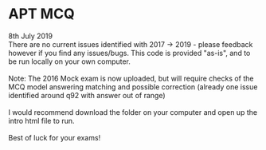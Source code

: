 # APT MCQ

8th July 2019<br/>
There are no current issues identified with 2017 -> 2019 - please feedback however if you find any issues/bugs. This code is provided "as-is", and to be run locally on your own computer.
<br/><br/>
Note: 
The 2016 Mock exam is now uploaded, but will require checks of the MCQ model answering matching and possible correction (already one issue identified around q92 with answer out of range)
<br/><br/>
I would recommend download the folder on your computer and open up the intro html file to run.
<br/><br/>
Best of luck for your exams!
